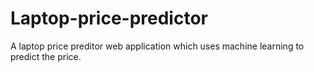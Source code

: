 # Laptop-price-predictor
A laptop price preditor web application which uses machine learning to predict the price.
